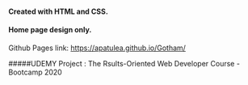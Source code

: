 #### Created with HTML and CSS.
#### Home page design only.

Github Pages link: https://apatulea.github.io/Gotham/

#####UDEMY Project : The Rsults-Oriented Web Developer Course - Bootcamp 2020

